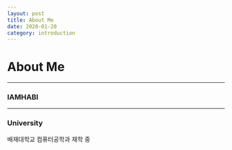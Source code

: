```yaml
---
layout: post
title: About Me
date: 2020-01-20
category: introduction
---
```


# About Me
---
### IAMHABI
--- 
### University
배재대학교 컴퓨터공학과 재학 중